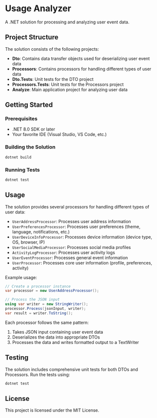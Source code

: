 # Usage Analyzer

A .NET solution for processing and analyzing user event data.

## Project Structure

The solution consists of the following projects:

- **Dto**: Contains data transfer objects used for deserializing user event data
- **Processors**: Contains processors for handling different types of user data
- **Dto.Tests**: Unit tests for the DTO project
- **Processors.Tests**: Unit tests for the Processors project
- **Analyze**: Main application project for analyzing user data

## Getting Started

### Prerequisites

- .NET 8.0 SDK or later
- Your favorite IDE (Visual Studio, VS Code, etc.)

### Building the Solution

```bash
dotnet build
```

### Running Tests

```bash
dotnet test
```

## Usage

The solution provides several processors for handling different types of user data:

- `UserAddressProcessor`: Processes user address information
- `UserPreferencesProcessor`: Processes user preferences (theme, language, notifications, etc.)
- `UserDeviceInfoProcessor`: Processes device information (device type, OS, browser, IP)
- `UserSocialMediaProcessor`: Processes social media profiles
- `ActivityLogProcessor`: Processes user activity logs
- `UserEventProcessor`: Processes general event information
- `UserProcessor`: Processes core user information (profile, preferences, activity)

Example usage:

```csharp
// Create a processor instance
var processor = new UserAddressProcessor();

// Process the JSON input
using var writer = new StringWriter();
processor.Process(jsonInput, writer);
var result = writer.ToString();
```

Each processor follows the same pattern:
1. Takes JSON input containing user event data
2. Deserializes the data into appropriate DTOs
3. Processes the data and writes formatted output to a TextWriter

## Testing

The solution includes comprehensive unit tests for both DTOs and Processors. Run the tests using:

```bash
dotnet test
```

## License

This project is licensed under the MIT License.
